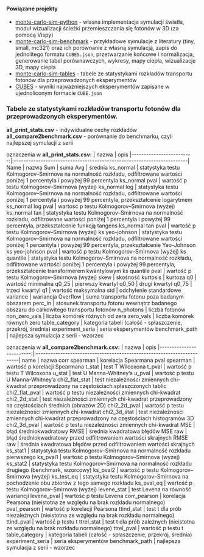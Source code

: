 #### Powiązane projekty
- [monte-carlo-sim-python](https://github.com/Mateuszq28/monte-carlo-sim-python) - własna implementacja symulacji światła, moduł wizualizacji ścieżki przemieszczania się fotonów w 3D (za pomocą Vispy)
- [monte-carlo-sim-benchmark](https://github.com/Mateuszq28/monte-carlo-sim-benchmark) - przykładowe symulacje z literatury (tiny, small, mc321) oraz ich porównanie z własną symulacją, zapis do jednolitego formatu `CUBES.json`, przetwarzanie końcowe i normalizacja, generowanie tabel porównawczych, wykresy, mapy ciepła, wizualizacje 3D, mapy ciepła
- [monte-carlo-sim-tables](https://github.com/Mateuszq28/monte-carlo-sim-tables) - tabele ze statystykami rozkładów transportu fotonów dla przeprowadzonych eksperymentów
- [CUBES](https://1drv.ms/f/c/7871da7edeb06dcc/Ei70d6guE4lBgMsf6FgGbJsBUcYmqrgZFZZxBHvQeMgqBQ) - wyniki najważniejszych eksperymentów zapisane w ujednoliconym formacie `CUBE.json`

### Tabele ze statystykami rozkładów transportu fotonów dla przeprowadzonych eksperymentów.
**all_print_stats.csv** - indywidualne cechy rozkładów\
**all_compare2benchmark.csv** - porównanie do benchmarku, czyli najlepszej symulacji z serii


oznaczenia w **all_print_stats.csv:**
| nazwa                    | opis
|-------------------------:|:-----------------------------------------------------------------------|
Name | nazwa
Sum | suma
Avg | średnia
ks_normal | statystyka testu Kolmogorov–Smirnova na normalność rozkładu, odfiltrowane wartości poniżej 1 percentyla i powyżej 99 percentyla
ks_normal pval | wartość p testu Kolmogorov–Smirnova (wyżej)
ks_normal log | statystyka testu Kolmogorov–Smirnova na normalność rozkładu, odfiltrowane wartości poniżej 1 percentyla i powyżej 99 percentyla, przekształcenie logarytmem
ks_normal log pval | wartość p testu Kolmogorov–Smirnova (wyżej)
ks_normal tan | statystyka testu Kolmogorov–Smirnova na normalność rozkładu, odfiltrowane wartości poniżej 1 percentyla i powyżej 99 percentyla, przekształcenie funkcją tangens
ks_normal tan pval | wartość p testu Kolmogorov–Smirnova (wyżej)
ks yeo-johnson | statystyka testu Kolmogorov–Smirnova na normalność rozkładu, odfiltrowane wartości poniżej 1 percentyla i powyżej 99 percentyla, przekształcenie Yeo-Johnson
ks yeo-johnson pval | wartość p testu Kolmogorov–Smirnova (wyżej)
ks quantile | statystyka testu Kolmogorov–Smirnova na normalność rozkładu, odfiltrowane wartości poniżej 1 percentyla i powyżej 99 percentyla, przekształcenie transformerem kwantylowym
ks quantile pval | wartość p testu Kolmogorov–Smirnova (wyżej)
skew | skośność
kurtosis | kurtoza
q0 | wartość minimalna
q0_25 | pierwszy kwartyl
q0_50 | drugi kwartyl
q0_75 | trzeci kwartyl
q1 | wartość maksymalna
std | odchylenie standardowe
variance | wariancja
Overflow | suma transportu fotonu poza badanym obszarem
perc_in | stosunek transportu fotonu wewnątrz badanego obszaru do całkowitego transportu fotonów
n_photons | liczba fotonów
non_zero_vals | liczba komórek różnych od zera
zero_vals | liczba komórek równych zero
table_category | kategoria tabeli (całość - spłaszczenie, przekrój, średnia)
experiment_seria | seria eksperymentów
benchmark_path | najlepsza symulacja z serii - wzorzec


oznaczenia w **all_compare2benchmark.csv:**
| nazwa                    | opis
|-------------------------:|:-----------------------------------------------------------------------|
name | nazwa
corr spearman | korelacja Spearmana
pval spearman | wartość p korelacji Spearmana
t_stat | test T Wilcoxona
t_pval | wartość p testu T Wilcoxona
u_stat | test U Manna-Whitney’a
u_pval | wartość p testu U Manna-Whitney’a
chi2_flat_stat | test niezależności zmiennych chi-kwadrat przeprowadzony na częstościach spłaszczonych tablic
chi2_flat_pval | wartość p testu niezależności zmiennych chi-kwadrat
chi2_2d_stat | test niezależności zmiennych chi-kwadrat przeprowadzony na częstościach średnich (obrazów 2D)
chi2_2d_pval | wartość p testu niezależności zmiennych chi-kwadrat
chi2_3d_stat | test niezależności zmiennych chi-kwadrat przeprowadzony na częstościach histogramów 3D
chi2_3d_pval | wartość p testu niezależności zmiennych chi-kwadrat
MSE | błąd średniokwadratowy
RMSE | średnia kwadratowa błędów
MSE raw | błąd średniokwadratowy przed odfiltrowaniem wartości skrajnych
RMSE raw | średnia kwadratowa błędów przed odfiltrowaniem wartości skrajnych
ks_stat1 | statystyka testu Kolmogorov–Smirnova na normalność rozkładu pierwszego
ks_pval1 | wartość p testu Kolmogorov–Smirnova (wyżej)
ks_stat2 | statystyka testu Kolmogorov–Smirnova na normalność rozkładu drugiego (benchmark, wzorcowy)
ks_pval2 | wartość p testu Kolmogorov–Smirnova (wyżej)
ks_test_eq | statystyka testu Kolmogorov–Smirnova na pochodzenie obu zbiorów z tego samego rozkładu
ks_pval_eq | wartość p testu Kolmogorov–Smirnova (wyżej)
levene_stat | test Levena na równość wariancji
levene_pval | wartość p testu Levena
corr_pearson | korelacja Pearsona (nieistotna ze względu na brak rozkładu normalnego)
pval_pearson | wartość p korelacji Pearsona
ttind_stat | test t dla prób niezależnych (nieistotna ze względu na brak rozkładu normalnego)
ttind_pval | wartość p testu t
ttrel_stat | test t dla prób zależnych (nieistotna ze względu na brak rozkładu normalnego)
ttrel_pval | wartość p testu t
table_category | kategoria tabeli (całość - spłaszczenie, przekrój, średnia)
experiment_seria | seria eksperymentów
benchmark_path | najlepsza symulacja z serii - wzorzec
